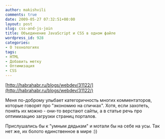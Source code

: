```yaml
---
author: makishvili
comments: true
date: 2009-05-27 07:32:51+00:00
layout: post
slug: css-and-js-join
title: Объединение JavaScript и CSS в одном файле
wordpress_id: 928
categories:
- О технологиях
tags:
- HTML
- Добавить метку
- Оптимизация
- СSS
---
```


[http://habrahabr.ru/blogs/webdev/31122/](http://habrahabr.ru/blogs/webdev/31122/)

Меня по-доброму улыбает категоричность многих комментаторов, которые говорят про "экономию на спичках". Хотя, если захотеть, понять их можно - они-то верстают сайты, а в статье речь про оптимизацию загрузки страниц порталов.

Прислушались бы к "умным дядькам" и мотали бы на себе на усы.
Так нет же, их болото единственное в мире :))
